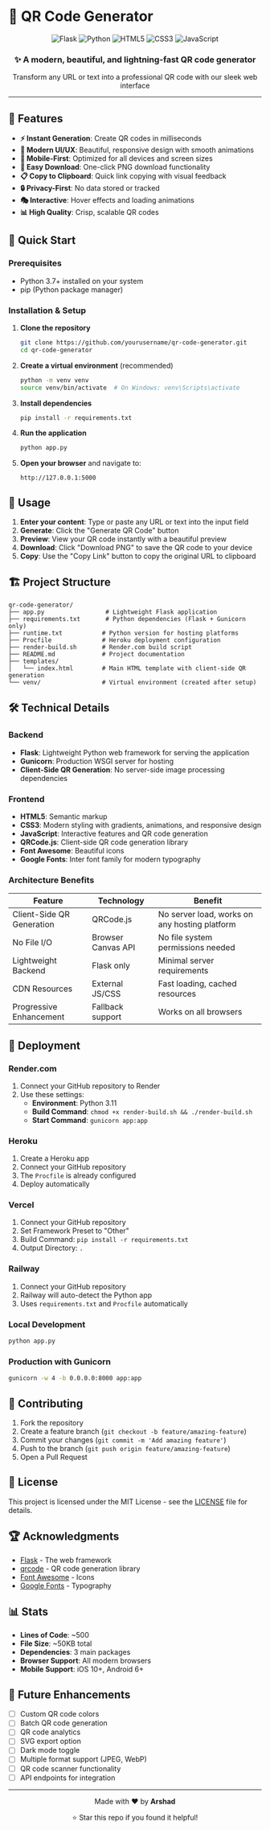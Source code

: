 # 🚀 QR Code Generator

<div align="center">
  <img src="https://img.shields.io/badge/Flask-000000?style=for-the-badge&logo=flask&logoColor=white" alt="Flask">
  <img src="https://img.shields.io/badge/Python-3776AB?style=for-the-badge&logo=python&logoColor=white" alt="Python">
  <img src="https://img.shields.io/badge/HTML5-E34F26?style=for-the-badge&logo=html5&logoColor=white" alt="HTML5">
  <img src="https://img.shields.io/badge/CSS3-1572B6?style=for-the-badge&logo=css3&logoColor=white" alt="CSS3">
  <img src="https://img.shields.io/badge/JavaScript-F7DF1E?style=for-the-badge&logo=javascript&logoColor=black" alt="JavaScript">
</div>

<div align="center">
  <h3>✨ A modern, beautiful, and lightning-fast QR code generator</h3>
  <p>Transform any URL or text into a professional QR code with our sleek web interface</p>
</div>

---

## 🌟 Features

- **⚡ Instant Generation**: Create QR codes in milliseconds
- **🎨 Modern UI/UX**: Beautiful, responsive design with smooth animations
- **📱 Mobile-First**: Optimized for all devices and screen sizes
- **💾 Easy Download**: One-click PNG download functionality
- **📋 Copy to Clipboard**: Quick link copying with visual feedback
- **🔒 Privacy-First**: No data stored or tracked
- **🎭 Interactive**: Hover effects and loading animations
- **📊 High Quality**: Crisp, scalable QR codes

## 🚀 Quick Start

### Prerequisites

- Python 3.7+ installed on your system
- pip (Python package manager)

### Installation & Setup

1. **Clone the repository**
   ```bash
   git clone https://github.com/yourusername/qr-code-generator.git
   cd qr-code-generator
   ```

2. **Create a virtual environment** (recommended)
   ```bash
   python -m venv venv
   source venv/bin/activate  # On Windows: venv\Scripts\activate
   ```

3. **Install dependencies**
   ```bash
   pip install -r requirements.txt
   ```

4. **Run the application**
   ```bash
   python app.py
   ```

5. **Open your browser** and navigate to:
   ```
   http://127.0.0.1:5000
   ```

## 🎯 Usage

1. **Enter your content**: Type or paste any URL or text into the input field
2. **Generate**: Click the "Generate QR Code" button
3. **Preview**: View your QR code instantly with a beautiful preview
4. **Download**: Click "Download PNG" to save the QR code to your device
5. **Copy**: Use the "Copy Link" button to copy the original URL to clipboard

## 🏗️ Project Structure

```
qr-code-generator/
├── app.py                 # Lightweight Flask application
├── requirements.txt       # Python dependencies (Flask + Gunicorn only)
├── runtime.txt           # Python version for hosting platforms
├── Procfile              # Heroku deployment configuration
├── render-build.sh       # Render.com build script
├── README.md             # Project documentation
├── templates/
│   └── index.html        # Main HTML template with client-side QR generation
└── venv/                 # Virtual environment (created after setup)
```

## 🛠️ Technical Details

### Backend
- **Flask**: Lightweight Python web framework for serving the application
- **Gunicorn**: Production WSGI server for hosting
- **Client-Side QR Generation**: No server-side image processing dependencies

### Frontend
- **HTML5**: Semantic markup
- **CSS3**: Modern styling with gradients, animations, and responsive design
- **JavaScript**: Interactive features and QR code generation
- **QRCode.js**: Client-side QR code generation library
- **Font Awesome**: Beautiful icons
- **Google Fonts**: Inter font family for modern typography

### Architecture Benefits

| Feature | Technology | Benefit |
|---------|------------|---------|
| Client-Side QR Generation | QRCode.js | No server load, works on any hosting platform |
| No File I/O | Browser Canvas API | No file system permissions needed |
| Lightweight Backend | Flask only | Minimal server requirements |
| CDN Resources | External JS/CSS | Fast loading, cached resources |
| Progressive Enhancement | Fallback support | Works on all browsers |

## 🚀 Deployment

### Render.com
1. Connect your GitHub repository to Render
2. Use these settings:
   - **Environment**: Python 3.11
   - **Build Command**: `chmod +x render-build.sh && ./render-build.sh`
   - **Start Command**: `gunicorn app:app`

### Heroku
1. Create a Heroku app
2. Connect your GitHub repository
3. The `Procfile` is already configured
4. Deploy automatically

### Vercel
1. Connect your GitHub repository
2. Set Framework Preset to "Other"
3. Build Command: `pip install -r requirements.txt`
4. Output Directory: `.`

### Railway
1. Connect your GitHub repository  
2. Railway will auto-detect the Python app
3. Uses `requirements.txt` and `Procfile` automatically

### Local Development
```bash
python app.py
```

### Production with Gunicorn
```bash
gunicorn -w 4 -b 0.0.0.0:8000 app:app
```

## 🤝 Contributing

1. Fork the repository
2. Create a feature branch (`git checkout -b feature/amazing-feature`)
3. Commit your changes (`git commit -m 'Add amazing feature'`)
4. Push to the branch (`git push origin feature/amazing-feature`)
5. Open a Pull Request

## 📝 License

This project is licensed under the MIT License - see the [LICENSE](LICENSE) file for details.

## 🏆 Acknowledgments

- [Flask](https://flask.palletsprojects.com/) - The web framework
- [qrcode](https://github.com/lincolnloop/python-qrcode) - QR code generation library
- [Font Awesome](https://fontawesome.com/) - Icons
- [Google Fonts](https://fonts.google.com/) - Typography

## 📊 Stats

- **Lines of Code**: ~500
- **File Size**: ~50KB total
- **Dependencies**: 3 main packages
- **Browser Support**: All modern browsers
- **Mobile Support**: iOS 10+, Android 6+

## 🔮 Future Enhancements

- [ ] Custom QR code colors
- [ ] Batch QR code generation
- [ ] QR code analytics
- [ ] SVG export option
- [ ] Dark mode toggle
- [ ] Multiple format support (JPEG, WebP)
- [ ] QR code scanner functionality
- [ ] API endpoints for integration

---

<div align="center">
  <p>Made with ❤️ by <strong>Arshad</strong></p>
  <p>⭐ Star this repo if you found it helpful!</p>
</div>
